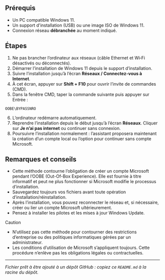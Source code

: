 ## Prérequis

* Un PC compatible Windows 11.
* Un support d'installation (USB) ou une image ISO de Windows 11.
* Connexion réseau **débranchée** au moment indiqué.

## Étapes

1. Ne pas brancher l’ordinateur aux réseaux (câble Ethernet et Wi‑Fi désactivés ou déconnectés).
2. Démarrer l’installation de Windows 11 depuis le support d’installation.
3. Suivre l’installation jusqu’à l’écran **Réseaux / Connectez-vous à Internet**.
4. À cet écran, appuyer sur **Shift + F10** pour ouvrir l’invite de commandes (CMD).
5. Dans la fenêtre CMD, taper la commande suivante puis appuyer sur Entrée :

```
OOBE\BYPASSNRO
```

6. L’ordinateur redémarre automatiquement.
7. Reprendre l’installation depuis le début jusqu’à l’écran **Réseaux**. Cliquer sur **Je n’ai pas internet** ou continuer sans connexion.
8. Poursuivre l’installation normalement : l’assistant proposera maintenant la création d’un compte local ou l’option pour continuer sans compte Microsoft.

## Remarques et conseils

* Cette méthode contourne l’obligation de créer un compte Microsoft pendant l’OOBE (Out-Of-Box Experience). Elle est fournie à titre informatif et peut ne plus fonctionner si Microsoft modifie le processus d’installation.
* Sauvegardez toujours vos fichiers avant toute opération d’installation/réinstallation.
* Après l’installation, vous pouvez reconnecter le réseau et, si nécessaire, créer ou lier un compte Microsoft ultérieurement.
* Pensez à installer les pilotes et les mises à jour Windows Update.

> [!caution]

* N’utilisez pas cette méthode pour contourner des restrictions d’entreprise ou des politiques informatiques gérées par un administrateur.
* Les conditions d’utilisation de Microsoft s’appliquent toujours. Cette procédure n’enlève pas les obligations légales ou contractuelles.

---

*Fichier prêt à être ajouté à un dépôt GitHub : copiez ce `README.md` à la racine du dépôt.*
